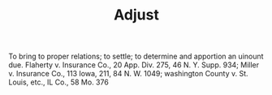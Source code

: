 ---
title: Adjust
permalink: "/definitions/adjust.html"
body: To bring to proper relations; to settle; to determine and apportion an uinount
  due. Flaherty v. Insurance Co., 20 App. Div. 275, 46 N. Y. Supp. 934; Miller v.
  Insurance Co., 113 Iowa, 211, 84 N. W. 1049; washington County v. St. Louis, etc.,
  IL Co., 58 Mo. 376
published_at: '2018-07-07'
layout: post
---